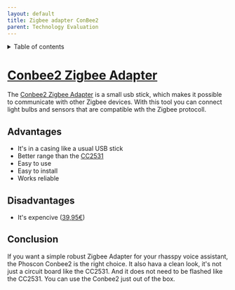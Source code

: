 ```yaml
---
layout: default
title: Zigbee adapter ConBee2
parent: Technology Evaluation
---
```


<details close markdown="block">
  <summary>
    Table of contents
  </summary>
  {: .text-delta }
1. TOC
{:toc}
</details>

# [Conbee2 Zigbee Adapter](/pages/knowledge/zigbee/conbee2)
The [Conbee2 Zigbee Adapter](/pages/knowledge/zigbee/conbee2) is a small usb stick, which makes it possible to communicate with other Zigbee devices.
With this tool you can connect light bulbs and sensors that are compatible wth the Zigbee protocoll.

## Advantages
- It's in a casing like a usual USB stick
- Better range than the [CC2531](/pages/knowledge/zigbee/cc2531)
- Easy to use
- Easy to install
- Works reliable

## Disadvantages
- It's expencive ([39,95€](https://www.amazon.de/dp/B07PZ7ZHG5))

## Conclusion
If you want a simple robust Zigbee Adapter for your rhasspy voice assistant, the Phoscon Conbee2 is the right choice.
It also hava a clean look, it's not just a circuit board like the CC2531. 
And it does not need to be flashed like the CC2531. You can use the Conbee2 just out of the box.
